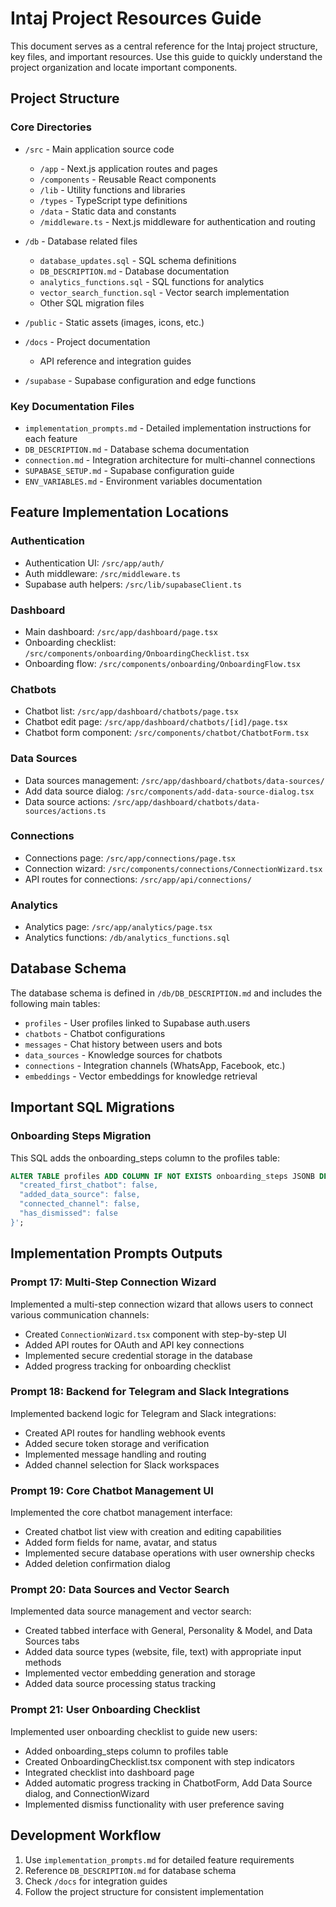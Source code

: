 # Intaj Project Resources Guide

This document serves as a central reference for the Intaj project structure, key files, and important resources. Use this guide to quickly understand the project organization and locate important components.

## Project Structure

### Core Directories

- `/src` - Main application source code
  - `/app` - Next.js application routes and pages
  - `/components` - Reusable React components
  - `/lib` - Utility functions and libraries
  - `/types` - TypeScript type definitions
  - `/data` - Static data and constants
  - `/middleware.ts` - Next.js middleware for authentication and routing

- `/db` - Database related files
  - `database_updates.sql` - SQL schema definitions
  - `DB_DESCRIPTION.md` - Database documentation
  - `analytics_functions.sql` - SQL functions for analytics
  - `vector_search_function.sql` - Vector search implementation
  - Other SQL migration files

- `/public` - Static assets (images, icons, etc.)

- `/docs` - Project documentation
  - API reference and integration guides

- `/supabase` - Supabase configuration and edge functions

### Key Documentation Files

- `implementation_prompts.md` - Detailed implementation instructions for each feature
- `DB_DESCRIPTION.md` - Database schema documentation
- `connection.md` - Integration architecture for multi-channel connections
- `SUPABASE_SETUP.md` - Supabase configuration guide
- `ENV_VARIABLES.md` - Environment variables documentation

## Feature Implementation Locations

### Authentication
- Authentication UI: `/src/app/auth/`
- Auth middleware: `/src/middleware.ts`
- Supabase auth helpers: `/src/lib/supabaseClient.ts`

### Dashboard
- Main dashboard: `/src/app/dashboard/page.tsx`
- Onboarding checklist: `/src/components/onboarding/OnboardingChecklist.tsx`
- Onboarding flow: `/src/components/onboarding/OnboardingFlow.tsx`

### Chatbots
- Chatbot list: `/src/app/dashboard/chatbots/page.tsx`
- Chatbot edit page: `/src/app/dashboard/chatbots/[id]/page.tsx`
- Chatbot form component: `/src/components/chatbot/ChatbotForm.tsx`

### Data Sources
- Data sources management: `/src/app/dashboard/chatbots/data-sources/`
- Add data source dialog: `/src/components/add-data-source-dialog.tsx`
- Data source actions: `/src/app/dashboard/chatbots/data-sources/actions.ts`

### Connections
- Connections page: `/src/app/connections/page.tsx`
- Connection wizard: `/src/components/connections/ConnectionWizard.tsx`
- API routes for connections: `/src/app/api/connections/`

### Analytics
- Analytics page: `/src/app/analytics/page.tsx`
- Analytics functions: `/db/analytics_functions.sql`

## Database Schema

The database schema is defined in `/db/DB_DESCRIPTION.md` and includes the following main tables:

- `profiles` - User profiles linked to Supabase auth.users
- `chatbots` - Chatbot configurations
- `messages` - Chat history between users and bots
- `data_sources` - Knowledge sources for chatbots
- `connections` - Integration channels (WhatsApp, Facebook, etc.)
- `embeddings` - Vector embeddings for knowledge retrieval

## Important SQL Migrations

### Onboarding Steps Migration

This SQL adds the onboarding_steps column to the profiles table:

```sql
ALTER TABLE profiles ADD COLUMN IF NOT EXISTS onboarding_steps JSONB DEFAULT '{
  "created_first_chatbot": false,
  "added_data_source": false,
  "connected_channel": false,
  "has_dismissed": false
}';
```

## Implementation Prompts Outputs

### Prompt 17: Multi-Step Connection Wizard

Implemented a multi-step connection wizard that allows users to connect various communication channels:

- Created `ConnectionWizard.tsx` component with step-by-step UI
- Added API routes for OAuth and API key connections
- Implemented secure credential storage in the database
- Added progress tracking for onboarding checklist

### Prompt 18: Backend for Telegram and Slack Integrations

Implemented backend logic for Telegram and Slack integrations:

- Created API routes for handling webhook events
- Added secure token storage and verification
- Implemented message handling and routing
- Added channel selection for Slack workspaces

### Prompt 19: Core Chatbot Management UI

Implemented the core chatbot management interface:

- Created chatbot list view with creation and editing capabilities
- Added form fields for name, avatar, and status
- Implemented secure database operations with user ownership checks
- Added deletion confirmation dialog

### Prompt 20: Data Sources and Vector Search

Implemented data source management and vector search:

- Created tabbed interface with General, Personality & Model, and Data Sources tabs
- Added data source types (website, file, text) with appropriate input methods
- Implemented vector embedding generation and storage
- Added data source processing status tracking

### Prompt 21: User Onboarding Checklist

Implemented user onboarding checklist to guide new users:

- Added onboarding_steps column to profiles table
- Created OnboardingChecklist.tsx component with step indicators
- Integrated checklist into dashboard page
- Added automatic progress tracking in ChatbotForm, Add Data Source dialog, and ConnectionWizard
- Implemented dismiss functionality with user preference saving

## Development Workflow

1. Use `implementation_prompts.md` for detailed feature requirements
2. Reference `DB_DESCRIPTION.md` for database schema
3. Check `/docs` for integration guides
4. Follow the project structure for consistent implementation